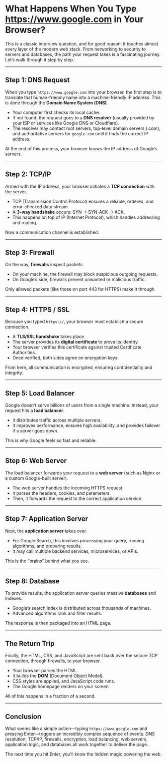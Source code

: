 # What Happens When You Type https://www.google.com in Your Browser?

This is a classic interview question, and for good reason: it touches almost every layer of the modern web stack. From networking to security to servers and databases, the path your request takes is a fascinating journey. Let’s walk through it step by step.

---

## Step 1: DNS Request
When you type `https://www.google.com` into your browser, the first step is to translate that human-friendly name into a machine-friendly IP address. This is done through the **Domain Name System (DNS)**.

- Your computer first checks its local cache.
- If not found, the request goes to a **DNS resolver** (usually provided by your ISP or services like Google DNS or Cloudflare).
- The resolver may contact root servers, top-level domain servers (.com), and authoritative servers for `google.com` until it finds the correct IP address.

At the end of this process, your browser knows the IP address of Google’s servers.

---

## Step 2: TCP/IP
Armed with the IP address, your browser initiates a **TCP connection** with the server.

- TCP (Transmission Control Protocol) ensures a reliable, ordered, and error-checked data stream.
- A **3-way handshake** occurs: SYN → SYN-ACK → ACK.
- This happens on top of IP (Internet Protocol), which handles addressing and routing.

Now a communication channel is established.

---

## Step 3: Firewall
On the way, **firewalls** inspect packets.

- On your machine, the firewall may block suspicious outgoing requests.
- On Google’s side, firewalls prevent unwanted or malicious traffic.

Only allowed packets (like those on port 443 for HTTPS) make it through.

---

## Step 4: HTTPS / SSL
Because you typed `https://`, your browser must establish a secure connection.

- A **TLS/SSL handshake** takes place.
- The server provides its **digital certificate** to prove its identity.
- Your browser verifies this certificate against trusted Certificate Authorities.
- Once verified, both sides agree on encryption keys.

From here, all communication is encrypted, ensuring confidentiality and integrity.

---

## Step 5: Load Balancer
Google doesn’t serve billions of users from a single machine. Instead, your request hits a **load balancer**.

- It distributes traffic across multiple servers.
- It improves performance, ensures high availability, and provides failover if a server goes down.

This is why Google feels so fast and reliable.

---

## Step 6: Web Server
The load balancer forwards your request to a **web server** (such as Nginx or a custom Google-built server).

- The web server handles the incoming HTTPS request.
- It parses the headers, cookies, and parameters.
- Then, it forwards the request to the correct application service.

---

## Step 7: Application Server
Next, the **application server** takes over.

- For Google Search, this involves processing your query, running algorithms, and preparing results.
- It may call multiple backend services, microservices, or APIs.

This is the “brains” behind what you see.

---

## Step 8: Database
To provide results, the application server queries massive **databases** and indexes.

- Google’s search index is distributed across thousands of machines.
- Advanced algorithms rank and filter results.

The response is then packaged into an HTML page.

---

## The Return Trip
Finally, the HTML, CSS, and JavaScript are sent back over the secure TCP connection, through firewalls, to your browser.

- Your browser parses the HTML.
- It builds the **DOM** (Document Object Model).
- CSS styles are applied, and JavaScript code runs.
- The Google homepage renders on your screen.

All of this happens in a fraction of a second.

---

## Conclusion
What seems like a simple action—typing `https://www.google.com` and pressing Enter—triggers an incredibly complex sequence of events. DNS resolution, TCP/IP, firewalls, encryption, load balancing, web servers, application logic, and databases all work together to deliver the page.

The next time you hit Enter, you’ll know the hidden magic powering the web.

